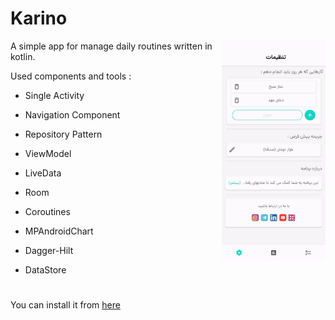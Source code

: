 # Karino  

<img src="/screenshots/a.gif" align="right" width="33%" /> 

A simple app for manage daily routines written in kotlin.

Used components and tools :

* Single Activity

* Navigation Component

* Repository Pattern

* ViewModel

* LiveData

* Room

* Coroutines

* MPAndroidChart

* Dagger-Hilt

* DataStore
#
You can install it from [here](https://cafebazaar.ir/app/com.ataei.abbas.karam)
